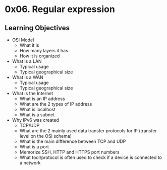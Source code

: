 # 0x06. Regular expression

## Learning Objectives

- OSI Model  
    - What it is  
    - How many layers it has  
    - How it is organized  
- What is a LAN  
    - Typical usage  
    - Typical geographical size  
- What is a WAN  
    - Typical usage  
    - Typical geographical size  
- What is the Internet  
    - What is an IP address  
    - What are the 2 types of IP address  
    - What is localhost  
    - What is a subnet  
- Why IPv6 was created  
    - TCP/UDP  
    - What are the 2 mainly used data transfer protocols for IP (transfer level on the OSI schema)  
    - What is the main difference between TCP and UDP  
    - What is a port  
    - Memorize SSH, HTTP and HTTPS port numbers  
    - What tool/protocol is often used to check if a device is connected to a network  
